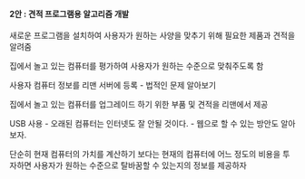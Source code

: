 
#### 2안 : 견적 프로그램용 알고리즘 개발

새로운 프로그램을 설치하여 사용자가 원하는 사양을 맞추기 위해 필요한 제품과 견적을 알려줌

집에서 놀고 있는 컴퓨터를 평가하여 사용자가 원하는 수준으로 맞춰주도록 함

사용자 컴퓨터 정보를 리맨 서버에 등록 - 법적인 문제 알아보기

집에서 놀고 있는 컴퓨터를 업그레이드 하기 위한 부품 및 견적을 리맨에서 제공

USB 사용 - 오래된 컴퓨터는 인터넷도 잘 안될 것이다. - 웹으로 할 수 있는 방안도 알아보자.

단순히 현재 컴퓨터의 가치를 계산하기 보다는 현재의 컴퓨터에 어느 정도의 비용을 투자하면 사용자가 원하는 수준으로 탈바꿈할 수 있는지의 정보를 제공하자
